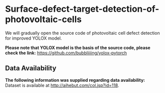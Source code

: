 # Surface-defect-target-detection-of-photovoltaic-cells
We will gradually open the source code of photovoltaic cell defect detection for improved YOLOX model.

**Please note that YOLOX model is the basis of the source code, please check the link:**
https://github.com/bubbliiiing/yolox-pytorch

## Data Availability
**The following information was supplied regarding data availability:**
Dataset is available at http://aihebut.com/col.jsp?id=118. 
